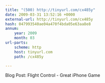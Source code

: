 ```yaml
---
title: "(500) http://tinyurl.com/cx485y"
date: 2009-03-31 13:52:16 +0000
external-url: http://tinyurl.com/cx485y
hash: 047993540ae04a470f4bda05e63aa8e8
annum:
    year: 2009
    month: 03
url-parts:
    scheme: http
    host: tinyurl.com
    path: /cx485y

---
```


Blog Post: Flight Control - Great iPhone Game 
